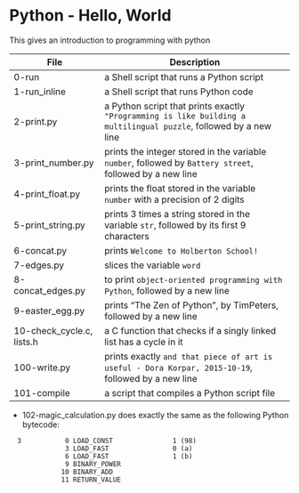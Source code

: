 # Python - Hello, World
This gives an introduction to programming with python

|File		|Description					|
|-----------|-----------------------------------------|
|0-run	|a Shell script that runs a Python script	|
|1-run_inline|a Shell script that runs Python code	|
|2-print.py |a Python script that prints exactly `"Programming is like building a multilingual puzzle`, followed by a new line|
|3-print_number.py |prints the integer stored in the variable `number`, followed by `Battery street`, followed by a new line|
|4-print_float.py |prints the float stored in the variable `number` with a precision of 2 digits|
|5-print_string.py |prints 3 times a string stored in the variable `str`, followed by its first 9 characters|
|6-concat.py |prints `Welcome to Holberton School!`|
|7-edges.py |slices the variable `word` |
|8-concat_edges.py |to print `object-oriented programming with Python`, followed by a new line|
|9-easter_egg.py |prints “The Zen of Python”, by TimPeters, followed by a new line|
|10-check_cycle.c, lists.h |a C function that checks if a singly linked list has a cycle in it|
|100-write.py |prints exactly `and that piece of art is useful - Dora Korpar, 2015-10-19`, followed by a new line|
|101-compile |a script that compiles a Python script file|
- 102-magic_calculation.py does exactly the same as the following Python bytecode:

```
  3           0 LOAD_CONST               1 (98)
              3 LOAD_FAST                0 (a)
              6 LOAD_FAST                1 (b)
              9 BINARY_POWER
             10 BINARY_ADD
             11 RETURN_VALUE
```
